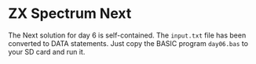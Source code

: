 # ZX Spectrum Next

The Next solution for day 6 is self-contained. The `input.txt` file has been
converted to DATA statements. Just copy the BASIC program `day06.bas` to your SD
card and run it.
